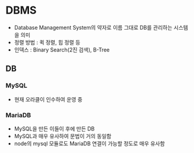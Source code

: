 # DBMS
* Database Management System의 약자로 이름 그대로 DB를 관리하는 시스템을 의미
* 정렬 방법 : 퀵 정렬, 힙 정렬 등
* 인덱스 : Binary Search(2진 검색), B-Tree

## DB
### MySQL
* 현재 오라클이 인수하여 운영 중

### MariaDB
* MySQL을 만든 이들이 후에 만든 DB
* MySQL과 매우 유사하여 문법이 거의 동일함
* node의 mysql 모듈로도 MariaDB 연결이 가능할 정도로 매우 유사함